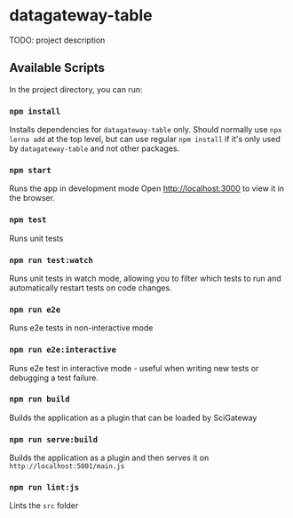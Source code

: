# datagateway-table

TODO: project description

## Available Scripts

In the project directory, you can run:

### `npm install`

Installs dependencies for `datagateway-table` only. Should normally use `npx lerna add` at the
top level, but can use regular `npm install` if it's only used by `datagateway-table` and not other
packages.

### `npm start`

Runs the app in development mode
Open [http://localhost:3000](http://localhost:3000) to view it in the browser.

### `npm test`

Runs unit tests

### `npm run test:watch`

Runs unit tests in watch mode, allowing you to filter which tests to run and automatically restart tests on code changes.

### `npm run e2e`

Runs e2e tests in non-interactive mode

### `npm run e2e:interactive`

Runs e2e test in interactive mode - useful when writing new tests or debugging a test failure.

### `npm run build`

Builds the application as a plugin that can be loaded by SciGateway

### `npm run serve:build`

Builds the application as a plugin and then serves it on `http://localhost:5001/main.js`

### `npm run lint:js`

Lints the `src` folder
